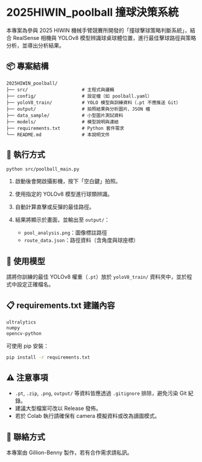 
# 2025HIWIN_poolball 撞球決策系統

本專案為參與 2025 HIWIN 機械手臂競賽所開發的「撞球擊球策略判斷系統」，結合 RealSense 相機與 YOLOv8 模型辨識球桌球體位置，進行最佳擊球路徑與策略分析，並導出分析結果。

## 📦 專案結構

```
2025HIWIN_poolball/
├── src/                    # 主程式與邏輯
├── config/                 # 設定檔（如 poolball.yaml）
├── yoloV8_train/           # YOLO 模型與訓練資料（.pt 不應推送 Git）
├── output/                 # 拍照結果與分析圖片、JSON 檔
├── data_sample/            # 小型圖片測試資料
├── models/                 # 模型說明與連結
├── requirements.txt        # Python 套件需求
└── README.md               # 本說明文件
```

## 🚀 執行方式

```bash
python src/poolball_main.py
```

1. 啟動後會開啟攝影機，按下「空白鍵」拍照。
2. 使用指定的 YOLOv8 模型進行球類辨識。
3. 自動計算直擊或反彈的最佳路徑。
4. 結果將顯示於畫面，並輸出至 `output/`：

   - `pool_analysis.png`：圖像標註路徑
   - `route_data.json`：路徑資料（含角度與球座標）

## 🧠 使用模型

請將你訓練的最佳 YOLOv8 權重（`.pt`）放於 `yoloV8_train/` 資料夾中，並於程式中設定正確檔名。

## 📋 requirements.txt 建議內容

```txt
ultralytics
numpy
opencv-python
```

可使用 pip 安裝：

```bash
pip install -r requirements.txt
```

## ⚠️ 注意事項

- `.pt`, `.zip`, `.png`, `output/` 等資料皆應透過 `.gitignore` 排除，避免污染 Git 紀錄。
- 建議大型檔案可改以 Release 發佈。
- 若於 Colab 執行請確保有 camera 模擬資料或改為讀圖模式。

## 📮 聯絡方式

本專案由 Gillion-Benny 製作，若有合作需求請私訊。

